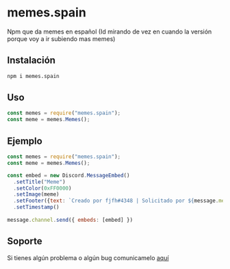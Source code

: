 # memes.spain
Npm que da memes en español
(Id mirando de vez en cuando la versión porque voy a ir subiendo mas memes)
## Instalación
```sh
npm i memes.spain
```
## Uso
```js
const memes = require("memes.spain");
const meme = memes.Memes();
```
## Ejemplo
```js
const memes = require("memes.spain");
const meme = memes.Memes();

const embed = new Discord.MessageEmbed()
  .setTitle("Meme")
  .setColor(0xFF0000)
  .setImage(meme)
  .setFooter({text: `Creado por fjfh#4348 | Solicitado por ${message.member.displayName}`})
  .setTimestamp()
  
message.channel.send({ embeds: [embed] })
```
## Soporte
Si tienes algún problema o algún bug comunicamelo [aquí]()
